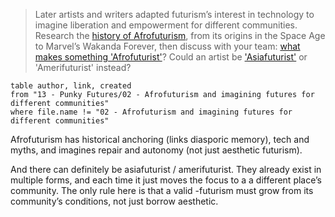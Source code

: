 > Later artists and writers adapted futurism’s interest in technology to imagine liberation and empowerment for different communities. Research the [history of Afrofuturism](https://www.tate.org.uk/art/art-terms/a/afrofuturism), from its origins in the Space Age to Marvel’s Wakanda Forever, then discuss with your team: [what makes something 'Afrofuturist'](https://artreview.com/the-past-and-future-of-afrofuturism/)? Could an artist be ['Asiafuturist'](https://www.tribephotomagazine.com/issue-09/larissa-sansour-heirloom) or 'Amerifuturist' instead?

```dataview
table author, link, created
from "13 - Punky Futures/02 - Afrofuturism and imagining futures for different communities"
where file.name != "02 - Afrofuturism and imagining futures for different communities"
```

Afrofuturism has historical anchoring (links diasporic memory), tech and myths, and imagines repair and autonomy (not just aesthetic futurism).

And there can definitely be asiafuturist / amerifuturist. They already exist in multiple forms, and each time it just moves the focus to a a different place’s community. The only rule here is that a valid -futurism must grow from its community’s conditions, not just borrow aesthetic.